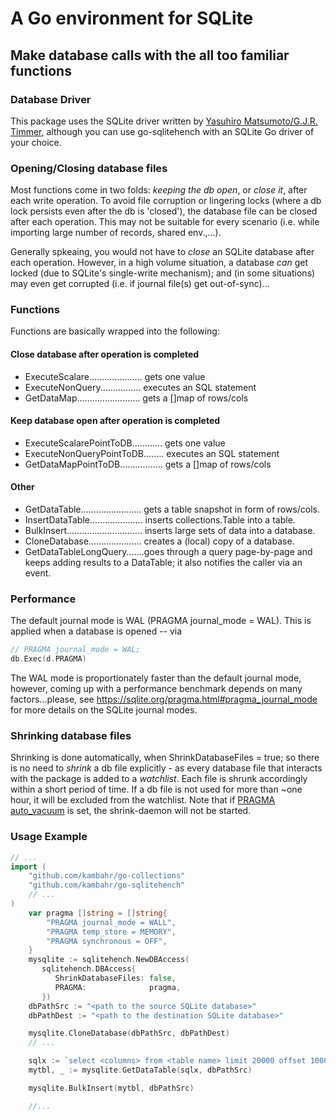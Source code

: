 # A Go environment for SQLite

## Make database calls with the all too familiar functions

### Database Driver
This package uses the SQLite driver written by <a href="https://github.com/mattn/go-sqlite3">Yasuhiro Matsumoto/G.J.R. Timmer</a>, although you can use go-sqlitehench with an SQLite Go driver of your choice. 

### Opening/Closing database files
Most functions come in two folds:  *keeping the db open*, or *close it*, after each write operation.
To avoid file corruption or lingering locks (where a db lock persists even after the db is 'closed'), the database file can be closed after each operation. This may not be suitable for every scenario (i.e. while importing large number of records, shared env.,...).

Generally spkeaing, you would not have to *close* an SQLite database after each operation.
However, in a high volume situation, a database *can* get locked (due to SQLite's single-write mechanism);
and (in some situations) may even get corrupted (i.e. if journal file(s) get out-of-sync)...

### Functions
Functions are basically wrapped into the following:

#### Close database after operation is completed
- ExecuteScalare..................... gets one value
- ExecuteNonQuery................  executes an SQL statement
- GetDataMap.........................  gets a []map of rows/cols

#### Keep database open after operation is completed

- ExecuteScalarePointToDB............ gets one value
- ExecuteNonQueryPointToDB........  executes an SQL statement
- GetDataMapPointToDB.................  gets a []map of rows/cols

#### Other
- GetDataTable........................ gets a table snapshot in form of rows/cols.
- InsertDataTable..................... inserts collections.Table into a table.
- BulkInsert.............................. inserts large sets of data into a database.
- CloneDatabase..................... creates a (local) copy of a database.
- GetDataTableLongQuery.......goes through a query page-by-page and keeps adding results to a DataTable; it also notifies the caller via an event.									 

### Performance
The default journal mode is WAL (PRAGMA journal_mode = WAL).  This is applied when a database is opened -- via

``` Go
// PRAGMA journal_mode = WAL;
db.Exec(d.PRAGMA)
```
The WAL mode is proportionately faster than the default journal mode, however, coming up with a performance benchmark depends on many factors...please, see https://sqlite.org/pragma.html#pragma_journal_mode for more details on the SQLite journal modes.

### Shrinking database files
Shrinking is done automatically, when ShrinkDatabaseFiles = true; so there is no need to *shrink* a db file explicitly - as 
every database file that interacts with the package is added to a *watchlist*. 
Each file is shrunk accordingly within a short period of time. 
If a db file is not used for more than ~one hour, it will be excluded from the watchlist.
Note that if <a href="https://sqlite.org/pragma.html#pragma_auto_vacuum">PRAGMA auto_vacuum</a> is set, the shrink-daemon will not be started.

### Usage Example

```go
// ...
import (
	"github.com/kambahr/go-collections"
	"github.com/kambahr/go-sqlitehench"
	// ... 
)
	var pragma []string = []string{
		"PRAGMA journal_mode = WALL",
		"PRAGMA temp_store = MEMORY",
		"PRAGMA synchronous = OFF",
	}
	mysqlite := sqlitehench.NewDBAccess(
	   sqlitehench.DBAccess{			
	      ShrinkDatabaseFiles: false,
	      PRAGMA:              pragma,
	   })
	dbPathSrc := "<path to the source SQLite database>"
	dbPathDest := "<path to the destination SQLite database>"

	mysqlite.CloneDatabase(dbPathSrc, dbPathDest)
    // ...

    sqlx := `select <columns> from <table name> limit 20000 offset 1000`
    mytbl, _ := mysqlite.GetDataTable(sqlx, dbPathSrc)

    mysqlite.BulkInsert(mytbl, dbPathSrc)

    //...

```
